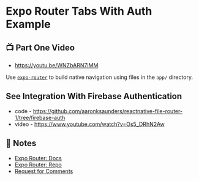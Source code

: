 # Expo Router Tabs With Auth Example


## 📺 Part One Video 
- https://youtu.be/WNZbARN7lMM

Use [`expo-router`](https://expo.github.io/router) to build native navigation using files in the `app/` directory.

## See Integration With Firebase Authentication
- code - https://github.com/aaronksaunders/reactnative-file-router-1/tree/firebase-auth
- video - https://www.youtube.com/watch?v=Os5_DRhN2Aw


## 📝 Notes

- [Expo Router: Docs](https://expo.github.io/router)
- [Expo Router: Repo](https://github.com/expo/router)
- [Request for Comments](https://github.com/expo/router/discussions/1)
